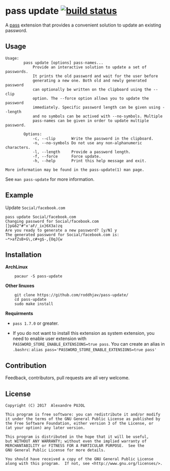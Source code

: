 # pass update [![build status][build-img]][build-url]

A [pass](https://www.passwordstore.org/) extension that provides a convenient
solution to update an existing password.

## Usage

```
Usage:
        pass update [options] pass-names...
            Provide an interactive solution to update a set of passwords.
            It prints the old password and wait for the user before
            generating a new one. Both old and newly generated password
            can optionally be written on the clipboard using the --clip
            option. The --force option allows you to update the password
            immediately. Specific password length can be given using --length
            and no symbols can be actived with --no-symbols. Multiple
            pass-names can be given in order to update multiple password.

    	Options:
            -c, --clip       Write the password in the clipboard.
            -n, --no-symbols Do not use any non-alphanumeric characters.
            -l, --length     Provide a password length.
            -f, --force      Force update.
            -h, --help	     Print this help message and exit.

More information may be found in the pass-update(1) man page.

```

See `man pass-update` for more information.

## Example

Update `Social/facebook.com`
```
pass update Social/facebook.com
Changing password for Social/facebook.com
[}p&62"#"x'aF/_ix}6X3a)zq
Are you ready to generate a new password? [y/N] y
The generated password for Social/facebook.com is:
~*>afZsB+G\,c#+g$-,{OqJ{w
```

## Installation

**ArchLinux**

		pacaur -S pass-update

**Other linuxes**

		git clone https://github.com/roddhjav/pass-update/
		cd pass-update
		sudo make install

**Requirments**

* `pass 1.7.0` or greater.

* If you do not want to install this extension as system extension, you need to
enable user extension with `PASSWORD_STORE_ENABLE_EXTENSIONS=true pass`. You can
create an alias in `.bashrc`: `alias pass='PASSWORD_STORE_ENABLE_EXTENSIONS=true pass'`

## Contribution
Feedback, contributors, pull requests are all very welcome.


## License

    Copyright (C) 2017  Alexandre PUJOL

    This program is free software: you can redistribute it and/or modify
    it under the terms of the GNU General Public License as published by
    the Free Software Foundation, either version 3 of the License, or
    (at your option) any later version.

    This program is distributed in the hope that it will be useful,
    but WITHOUT ANY WARRANTY; without even the implied warranty of
    MERCHANTABILITY or FITNESS FOR A PARTICULAR PURPOSE.  See the
    GNU General Public License for more details.

    You should have received a copy of the GNU General Public License
    along with this program.  If not, see <http://www.gnu.org/licenses/>.

[build-img]: https://travis-ci.org/roddhjav/pass-update.svg?branch=master
[build-url]: https://travis-ci.org/roddhjav/pass-update
